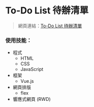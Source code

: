 # To-Do List 待辦清單
> 網頁連結：[To-Do List 待辦清單](https://yi-an-chen.github.io/todolist/)

### 使用技能：
* 程式
  * HTML
  * CSS
  * JavaScript
* 框架
  * Vue.js
* 網頁排版
  * flex
* 響應式網頁 (RWD)
